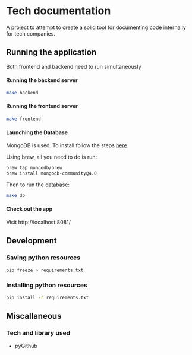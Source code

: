 # Tech documentation

A project to attempt to create a solid tool for documenting code internally for tech companies.

## Running the application

Both frontend and backend need to run simultaneously

#### Running the backend server

```bash
make backend
```

#### Running the frontend server

```bash
make frontend
```

#### Launching the Database

MongoDB is used. To install follow the steps [here](https://docs.mongodb.com/manual/tutorial/install-mongodb-on-os-x/).

Using brew, all you need to do is run:
```bash
brew tap mongodb/brew
brew install mongodb-community@4.0
```

Then to run the database:

```bash
make db
```

#### Check out the app

Visit http://localhost:8081/

## Development

### Saving python resources 

```bash
pip freeze > requirements.txt
```

### Installing python resources

```bash
pip install -r requirements.txt
```

## Miscallaneous 

### Tech and library used

* pyGithub
